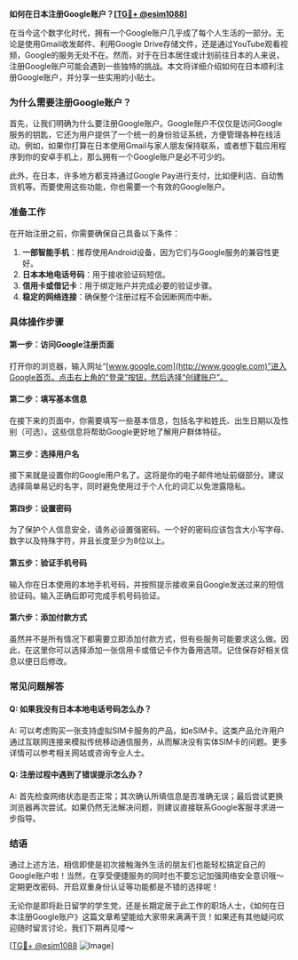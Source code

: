 **如何在日本注册Google账户？[[TG💪+ @esim1088](https://t.me/s/esim1088)]**

在当今这个数字化时代，拥有一个Google账户几乎成了每个人生活的一部分。无论是使用Gmail收发邮件、利用Google Drive存储文件，还是通过YouTube观看视频，Google的服务无处不在。然而，对于在日本居住或计划前往日本的人来说，注册Google账户可能会遇到一些独特的挑战。本文将详细介绍如何在日本顺利注册Google账户，并分享一些实用的小贴士。

### **为什么需要注册Google账户？**

首先，让我们明确为什么要注册Google账户。Google账户不仅仅是访问Google服务的钥匙，它还为用户提供了一个统一的身份验证系统，方便管理各种在线活动。例如，如果你打算在日本使用Gmail与家人朋友保持联系，或者想下载应用程序到你的安卓手机上，那么拥有一个Google账户是必不可少的。

此外，在日本，许多地方都支持通过Google Pay进行支付，比如便利店、自动售货机等。而要使用这些功能，你也需要一个有效的Google账户。

### **准备工作**

在开始注册之前，你需要确保自己具备以下条件：

1. **一部智能手机**：推荐使用Android设备，因为它们与Google服务的兼容性更好。
2. **日本本地电话号码**：用于接收验证码短信。
3. **信用卡或借记卡**：用于绑定账户并完成必要的验证步骤。
4. **稳定的网络连接**：确保整个注册过程不会因断网而中断。

### **具体操作步骤**

#### **第一步：访问Google注册页面**
打开你的浏览器，输入网址“[www.google.com](http://www.google.com)”进入Google首页。点击右上角的“登录”按钮，然后选择“创建账户”。

#### **第二步：填写基本信息**
在接下来的页面中，你需要填写一些基本信息，包括名字和姓氏、出生日期以及性别（可选）。这些信息将帮助Google更好地了解用户群体特征。

#### **第三步：选择用户名**
接下来就是设置你的Google用户名了。这将是你的电子邮件地址前缀部分。建议选择简单易记的名字，同时避免使用过于个人化的词汇以免泄露隐私。

#### **第四步：设置密码**
为了保护个人信息安全，请务必设置强密码。一个好的密码应该包含大小写字母、数字以及特殊字符，并且长度至少为8位以上。

#### **第五步：验证手机号码**
输入你在日本使用的本地手机号码，并按照提示接收来自Google发送过来的短信验证码。输入正确后即可完成手机号码验证。

#### **第六步：添加付款方式**
虽然并不是所有情况下都需要立即添加付款方式，但有些服务可能要求这么做。因此，在这里你可以选择添加一张信用卡或借记卡作为备用选项。记住保存好相关信息以便日后修改。

### **常见问题解答**

#### **Q: 如果我没有日本本地电话号码怎么办？**
A: 可以考虑购买一张支持虚拟SIM卡服务的产品，如eSIM卡。这类产品允许用户通过互联网连接来模拟传统移动通信服务，从而解决没有实体SIM卡的问题。更多详情可以参考相关网站或咨询专业人士。

#### **Q: 注册过程中遇到了错误提示怎么办？**
A: 首先检查网络状态是否正常；其次确认所填信息是否准确无误；最后尝试更换浏览器再次尝试。如果仍然无法解决问题，则建议直接联系Google客服寻求进一步指导。

### **结语**

通过上述方法，相信即使是初次接触海外生活的朋友们也能轻松搞定自己的Google账户啦！当然，在享受便捷服务的同时也不要忘记加强网络安全意识哦～定期更改密码、开启双重身份认证等功能都是不错的选择呢！

无论你是即将赴日留学的学生党，还是长期定居于此工作的职场人士，《如何在日本注册Google账户》这篇文章希望能给大家带来满满干货！如果还有其他疑问欢迎随时留言讨论，我们下期再见喽～

[[TG💪+ @esim1088](https://t.me/s/esim1088) ![Image](https://i.postimg.cc/4NQfJmqS/Snipaste-2025-05-13-00-14-12.png)]